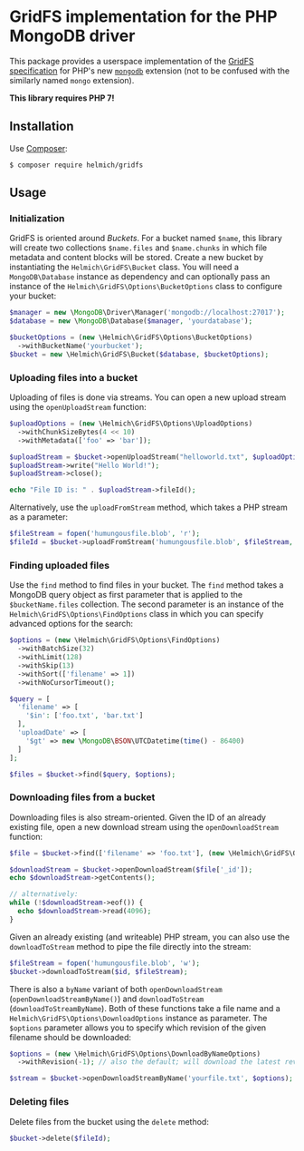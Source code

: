 # GridFS implementation for the PHP MongoDB driver

This package provides a userspace implementation of the [GridFS specification][gridfs] for PHP's new [`mongodb`][phpext] extension (not to be confused with the similarly named `mongo` extension).

**This library requires PHP 7!**

## Installation

Use [Composer][composer]:

    $ composer require helmich/gridfs

## Usage

### Initialization

GridFS is oriented around *Buckets*. For a bucket named `$name`, this library will create two collections `$name.files` and `$name.chunks` in which file metadata and content blocks will be stored. Create a new bucket by instantiating the `Helmich\GridFS\Bucket` class. You will need a `MongoDB\Database` instance as dependency and can optionally pass an instance of the `Helmich\GridFS\Options\BucketOptions` class to configure your bucket:

```php
$manager = new \MongoDB\Driver\Manager('mongodb://localhost:27017');
$database = new \MongoDB\Database($manager, 'yourdatabase');

$bucketOptions = (new \Helmich\GridFS\Options\BucketOptions)
  ->withBucketName('yourbucket');
$bucket = new \Helmich\GridFS\Bucket($database, $bucketOptions);
```

### Uploading files into a bucket

Uploading of files is done via streams. You can open a new upload stream using the `openUploadStream` function:

```php
$uploadOptions = (new \Helmich\GridFS\Options\UploadOptions)
  ->withChunkSizeBytes(4 << 10)
  ->withMetadata(['foo' => 'bar']);

$uploadStream = $bucket->openUploadStream("helloworld.txt", $uploadOptions);
$uploadStream->write("Hello World!");
$uploadStream->close();

echo "File ID is: " . $uploadStream->fileId();
```

Alternatively, use the `uploadFromStream` method, which takes a PHP stream as a parameter:

```php
$fileStream = fopen('humungousfile.blob', 'r');
$fileId = $bucket->uploadFromStream('humungousfile.blob', $fileStream, $uploadOptions);
```

### Finding uploaded files

Use the `find` method to find files in your bucket. The `find` method takes a MongoDB query object as first parameter that is applied to the `$bucketName.files` collection. The second parameter is an instance of the `Helmich\GridFS\Options\FindOptions` class in which you can specify advanced options for the search:

```php
$options = (new \Helmich\GridFS\Options\FindOptions)
  ->withBatchSize(32)
  ->withLimit(128)
  ->withSkip(13)
  ->withSort(['filename' => 1])
  ->withNoCursorTimeout();

$query = [
  'filename' => [
    '$in': ['foo.txt', 'bar.txt']
  ],
  'uploadDate' => [
    '$gt' => new \MongoDB\BSON\UTCDatetime(time() - 86400)
  ]
];

$files = $bucket->find($query, $options);
```

### Downloading files from a bucket

Downloading files is also stream-oriented. Given the ID of an already existing file, open a new download stream using the `openDownloadStream` function:

```php
$file = $bucket->find(['filename' => 'foo.txt'], (new \Helmich\GridFS\Options\FindOptions)->withLimit(1))[0];

$downloadStream = $bucket->openDownloadStream($file['_id']);
echo $downloadStream->getContents();

// alternatively:
while (!$downloadStream->eof()) {
  echo $downloadStream->read(4096);
}
```

Given an already existing (and writeable) PHP stream, you can also use the `downloadToStream` method to pipe the file directly into the stream:

```php
$fileStream = fopen('humungousfile.blob', 'w');
$bucket->downloadToStream($id, $fileStream);
```

There is also a `byName` variant of both `openDownloadStream` (`openDownloadStreamByName()`) and `downloadToStream` (`downloadToStreamByName`). Both of these functions take a file name and a `Helmich\GridFS\Options\DownloadOptions` instance as parameter. The `$options` parameter allows you to specify which revision of the given filename should be downloaded:

```php
$options = (new \Helmich\GridFS\Options\DownloadByNameOptions)
  ->withRevision(-1); // also the default; will download the latest revision of the file

$stream = $bucket->openDownloadStreamByName('yourfile.txt', $options);
```

### Deleting files

Delete files from the bucket using the `delete` method:

```php
$bucket->delete($fileId);
```

[composer]: http://getcomposer.org
[gridfs]: https://github.com/mongodb/specifications/blob/master/source/gridfs/gridfs-spec.rst
[phpext]: http://php.net/manual/en/set.mongodb.php
